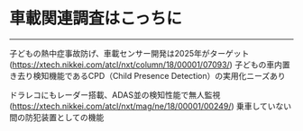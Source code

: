 # 車載関連調査はこっちに
---

子どもの熱中症事故防げ、車載センサー開発は2025年がターゲット(https://xtech.nikkei.com/atcl/nxt/column/18/00001/07093/)
子どもの車内置き去り検知機能であるCPD（Child Presence Detection）の実用化ニーズあり

ドラレコにもレーダー搭載、ADAS並の検知性能で無人監視(https://xtech.nikkei.com/atcl/nxt/mag/ne/18/00001/00249/)
乗車していない間の防犯装置としての機能